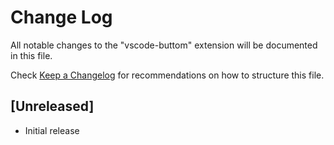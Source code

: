 # Change Log
All notable changes to the "vscode-buttom" extension will be documented in this file.

Check [Keep a Changelog](http://keepachangelog.com/) for recommendations on how to structure this file.

## [Unreleased]
- Initial release